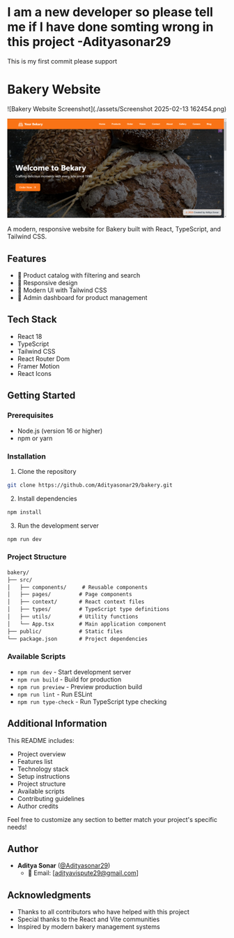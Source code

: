 # I am a new developer so please tell me if I have done somting wrong in this project -Adityasonar29

This is my first commit please support

# Bakery Website

![Bakery Website Screenshot](./assets/Screenshot 2025-02-13 162454.png)

![Home page](<assets/Screenshot 2025-02-13 162454.png>)

A modern, responsive website for Bakery built with React, TypeScript, and Tailwind CSS.

## Features

- 🛒 Product catalog with filtering and search
- 📱 Responsive design
- 🎨 Modern UI with Tailwind CSS
- 🔐 Admin dashboard for product management

## Tech Stack

- React 18
- TypeScript
- Tailwind CSS
- React Router Dom
- Framer Motion
- React Icons

## Getting Started

### Prerequisites

- Node.js (version 16 or higher)
- npm or yarn

### Installation

1. Clone the repository
```bash
git clone https://github.com/Adityasonar29/bakery.git
```

2. Install dependencies
```bash
npm install
```

3. Run the development server
```bash
npm run dev
```

### Project Structure

```markdown
bakery/
├── src/
│   ├── components/     # Reusable components
│   ├── pages/         # Page components
│   ├── context/       # React context files
│   ├── types/         # TypeScript type definitions
│   ├── utils/         # Utility functions
│   └── App.tsx        # Main application component
├── public/            # Static files
└── package.json       # Project dependencies
```

### Available Scripts

- `npm run dev` - Start development server
- `npm run build` - Build for production
- `npm run preview` - Preview production build
- `npm run lint` - Run ESLint
- `npm run type-check` - Run TypeScript type checking

## Additional Information

This README includes:
- Project overview
- Features list
- Technology stack
- Setup instructions
- Project structure
- Available scripts
- Contributing guidelines
- Author credits

Feel free to customize any section to better match your project's specific needs!

## Author

- **Aditya Sonar** ([@Adityasonar29](https://github.com/Adityasonar29))
  - 📧 Email: [adityavispute29@gmail.com]




## Acknowledgments

- Thanks to all contributors who have helped with this project
- Special thanks to the React and Vite communities
- Inspired by modern bakery management systems

